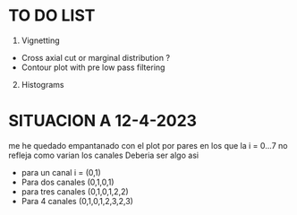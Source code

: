 # TO DO LIST

1. Vignetting
- Cross axial cut or marginal distribution ?
- Contour plot with pre low pass filtering
2. Histograms

# SITUACION A 12-4-2023
me he quedado empantanado con el plot por pares
en los que la i = 0...7 no refleja como varian los canales
Deberia ser algo asi
* para un canal
i = (0,1)
* Para dos canales
(0,1,0,1)
* para tres canales
(0,1,0,1,2,2)
* Para 4 canales
(0,1,0,1,2,3,2,3)
